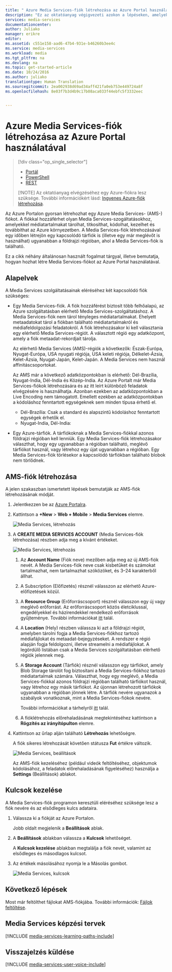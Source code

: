 ```yaml
---
title: " Azure Media Services-fiók létrehozása az Azure Portal használatával | Microsoft Docs"
description: "Ez az oktatóanyag végigvezeti azokon a lépéseken, amelyek segítségével Azure Media Services-fiókot hozhat létre az Azure Portal használatával."
services: media-services
documentationcenter: 
author: Juliako
manager: erikre
editor: 
ms.assetid: c551e158-aad6-47b4-931e-b46260b3ee4c
ms.service: media-services
ms.workload: media
ms.tgt_pltfrm: na
ms.devlang: na
ms.topic: get-started-article
ms.date: 10/24/2016
ms.author: juliako
translationtype: Human Translation
ms.sourcegitcommit: 2ea002938d69ad34aff421fa0eb753e449724a8f
ms.openlocfilehash: 8e03f7b3d4b9c17b08aca033f44ebfc5f3332eec


---
```

# <a name="create-an-azure-media-services-account-using-the-azure-portal"></a>Azure Media Services-fiók létrehozása az Azure Portal használatával
> [!div class="op_single_selector"]
> * [Portál](media-services-portal-create-account.md)
> * [PowerShell](media-services-manage-with-powershell.md)
> * [REST](http://msdn.microsoft.com/library/azure/dn194267.aspx)
> 
> [!NOTE]
> Az oktatóanyag elvégzéséhez egy Azure-fiókra lesz szüksége. További információkért lásd: [Ingyenes Azure-fiók létrehozása](https://azure.microsoft.com/pricing/free-trial/). 
> 
> 

Az Azure Portalon gyorsan létrehozhat egy Azure Media Services- (AMS-) fiókot. A fiókkal hozzáférhet olyan Media Services-szogáltatásokhoz, amelyekkel médiatartalmakat tárolhat, titkosíthat, kódolhat, kezelhet és továbbíthat az Azure környezetben. A Media Services-fiók létrehozásával egy időben létrejön egy kapcsolódó tárfiók is (illetve egy már meglévőt is használhat) ugyanabban a földrajzi régióban, ahol a Media Services-fiók is található.

Ez a cikk néhány általánosan használt fogalmat tárgyal, illetve bemutatja, hogyan hozhat létre Media Services-fiókot az Azure Portal használatával.

## <a name="concepts"></a>Alapelvek
A Media Services szolgáltatásainak eléréséhez két kapcsolódó fiók szükséges:

* Egy Media Services-fiók. A fiók hozzáférést biztosít több felhőalapú, az Azure szolgáltatásban elérhető Media Services-szolgáltatáshoz. A Media Services-fiók nem tárol tényleges médiatartalmakat. Ehelyett metaadatokat tárol a fiókban található médiatartalmakról és médiafeldolgozási feladatokról. A fiók létrehozásakor ki kell választania egy elérhető Media Services-régiót. A választott régió egy adatközpont, amely a fiók metaadat-rekordjait tárolja.
  
    Az elérhető Media Services (AMS)-régiók a következők: Észak-Európa, Nyugat-Európa, USA nyugati régiója, USA keleti régiója, Délkelet-Ázsia, Kelet-Ázsia, Nyugat-Japán, Kelet-Japán. A Media Services nem használ affinitáscsoportokat.
  
    Az AMS már a következő adatközpontokban is elérhető: Dél-Brazília, Nyugat-India, Dél-India és Közép-India. Az Azure Portalt már Media Services-fiókok létrehozására és az itt leírt különböző feladatok elvégzésére is használhatja. Azonban ezekben az adatközpontokban a Live Encoding nem támogatott. Emellett ezekben az adatközpontokban a kódoláshoz fenntartott egységeknek sem minden típusa érhető el.
  
  * Dél-Brazília: Csak a standard és alapszintű kódoláshoz fenntartott egységek érhetők el.
  * Nyugat-India, Dél-India: 
* Egy Azure-tárfiók. A tárfiókoknak a Media Services-fiókkal azonos földrajzi régióban kell lenniük. Egy Media Services-fiók létrehozásakor választhat, hogy egy ugyanabban a régióban található, meglévő tárfiókot használ, vagy létrehoz egy újat ugyanabban a régióban. Egy Media Services-fiók törlésekor a kapcsolódó tárfiókban található blobok nem törlődnek.

## <a name="create-an-ams-account"></a>AMS-fiók létrehozása
A jelen szakaszban ismertetett lépések bemutatják az AMS-fiók létrehozásának módját.

1. Jelentkezzen be az [Azure Portalra](https://portal.azure.com/).
2. Kattintson a **+New** > **Web + Mobile** > **Media Services** elemre.
   
    ![Media Services, létrehozás](./media/media-services-portal-vod-get-started/media-services-new1.png)
3. A **CREATE MEDIA SERVICES ACCOUNT** (Media Services-fiók létrehozása) részben adja meg a kívánt értékeket.
   
    ![Media Services, létrehozás](./media/media-services-portal-vod-get-started/media-services-new3.png)
   
   1. Az **Account Name** (Fiók neve) mezőben adja meg az új AMS-fiók nevét. A Media Services-fiók neve csak kisbetűket és számokat tartalmazhat, nem tartalmazhat szóközöket, és 3–24 karakterből állhat.
   2. A Subscription (Előfizetés) résznél válasszon az elérhető Azure-előfizetések közül.
   3. A **Resource Group** (Erőforráscsoport) résznél válasszon egy új vagy meglévő erőforrást.  Az erőforráscsoport közös életciklussal, engedélyekkel és házirendekkel rendelkező erőforrások gyűjteménye. További információkat [itt](../azure-resource-manager/resource-group-overview.md#resource-groups) talál.
   4. A **Location** (Hely) részben válassza ki azt a földrajzi régiót, amelyben tárolni fogja a Media Services-fiókhoz tartozó médiafájlokat és metaadat-bejegyzéseket. A rendszer e régió alapján fogja feldolgozni, illetve streamelni a médiafájlokat. A legördülő listában csak a Media Services szolgáltatásban elérhető régiók jelennek meg. 
   5. A **Storage Account** (Tárfiók) résznél válasszon egy tárfiókot, amely Blob Storage tárolót fog biztosítani a Media Services-fiókhoz tartozó médiatartalmak számára. Választhat, hogy egy meglévő, a Media Services-fiókkal azonos földrajzi régióban található tárfiókot használ, vagy létrehoz egy másik tárfiókot. Az újonnan létrehozott tárfiókok ugyanabban a régióban jönnek létre. A tárfiók nevére ugyanazok a szabályok vonatkoznak, mint a Media Services-fiókok nevére.
      
       További információkat a tárhelyről [itt](../storage/storage-introduction.md) talál.
   6. A fióklétrehozás előrehaladásának megtekintéséhez kattintson a **Rögzítés az irányítópulton** elemre.
4. Kattintson az űrlap alján található **Létrehozás** lehetőségre.
   
    A fiók sikeres létrehozását követően státusza **Fut** értékre változik. 
   
    ![Media Services, beállítások](./media/media-services-portal-vod-get-started/media-services-settings.png)
   
    Az AMS-fiók kezeléséhez (például videók feltöltéséhez, objektumok kódolásához, a feladatok előrehaladásának figyeléséhez) használja a **Settings** (Beállítások) ablakot.

## <a name="manage-keys"></a>Kulcsok kezelése
A Media Services-fiók programon keresztüli eléréséhez szüksége lesz a fiók nevére és az elsődleges kulcs adataira.

1. Válassza ki a fiókját az Azure Portalon. 
   
    Jobb oldalt megjelenik a **Beállítások** ablak. 
2. A **Beállítások** ablakban válassza a **Kulcsok** lehetőséget. 
   
    A **Kulcsok kezelése** ablakban megtalálja a fiók nevét, valamint az elsődleges és másodlagos kulcsot. 
3. Az értékek másolásához nyomja le a Másolás gombot.
   
    ![Media Services, kulcsok](./media/media-services-portal-vod-get-started/media-services-keys.png)

## <a name="next-steps"></a>Következő lépések
Most már feltölthet fájlokat AMS-fiókjába. További információk: [Fájlok feltöltése](media-services-portal-upload-files.md).

## <a name="media-services-learning-paths"></a>Media Services képzési tervek
[!INCLUDE [media-services-learning-paths-include](../../includes/media-services-learning-paths-include.md)]

## <a name="provide-feedback"></a>Visszajelzés küldése
[!INCLUDE [media-services-user-voice-include](../../includes/media-services-user-voice-include.md)]




<!--HONumber=Nov16_HO2-->


